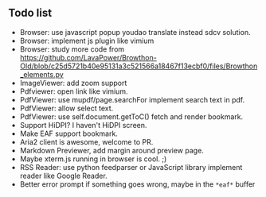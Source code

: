 ## Todo list
* Browser: use javascript popup youdao translate instead sdcv solution.
* Browser: implement js plugin like vimium
* Browser: study more code from https://github.com/LavaPower/Browthon-Old/blob/c25d5721b40e95131a3c521566a18467f13ecbf0/files/Browthon_elements.py
* ImageViewer: add zoom support
* Pdfviewer: open link like vimium.
* PdfViewer: use mupdf/page.searchFor implement search text in pdf.
* PdfViewer: allow select text.
* PdfViewer: use self.document.getToC() fetch and render bookmark.
* Support HiDPI? I haven't HiDPI screen.
* Make EAF support bookmark.
* Aria2 client is awesome, welcome to PR.
* Markdown Previewer, add margin around preview page.
* Maybe xterm.js running in browser is cool. ;)
* RSS Reader: use python feedparser or JavaScript library implement reader like Google Reader.
* Better error prompt if something goes wrong, maybe in the `*eaf*` buffer
